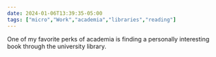 ```yaml
---
date: 2024-01-06T13:39:35-05:00
tags: ["micro","Work","academia","libraries","reading"]
---
```

One of my favorite perks of academia is finding a personally interesting book through the university library.